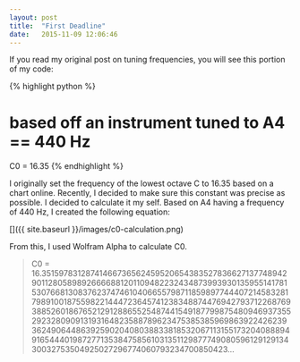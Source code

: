 ```yaml
---
layout: post
title:  "First Deadline"
date:   2015-11-09 12:06:46
---
```


If you read my original post on tuning frequencies, you will see this portion of my code:

{% highlight python %}
# based off an instrument tuned to A4 == 440 Hz
C0 = 16.35
{% endhighlight %}

I originally set the frequency of the lowest octave C to 16.35 based on a chart online. Recently, I decided to make sure this constant was precise as possible. I decided to calculate it my self. Based on A4 having a frequency of 440 Hz, I created the following equation:

[]({{ site.baseurl }}/images/c0-calculation.png)

From this, I used Wolfram Alpha to calculate C0.

> C0 = 16.3515978312874146673656245952065438352783662713774894290112805898926666881201109482232434873993930135955141781530766813083762374746104066557987118598977444072145832817989100187559822144472364574123834887447694279371226876938852601867652129128865525487441549187799875480946937355292328090913193164823588789623475385385969863922426239362490644863925902040803883381853206711315517320408889491654440198727713538475856103135112987774908059612912913430032753504925027296774060793234700850423...